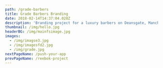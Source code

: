 ```yaml
---
path: /grade-barbers
title: Grade Barbers Branding
date: 2018-02-14T14:37:04.028Z
description: 'Branding project for a luxury barbers on Deansgate, Manchester.'
thumbnail: /img/hello.jpg
headerBG: /img/mainfsimage.jpg
images:
  - /img/imagse3.jpg
  - /img/imagesfd2.jpg
  - /img/grade.jpg
nextPageName: /push-your-app
prevPageName: /reebok-project
---
```


